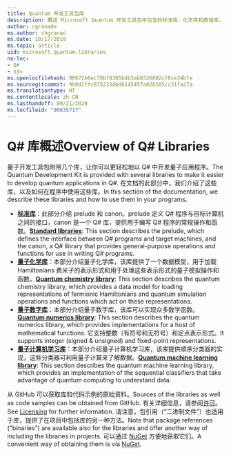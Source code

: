 ```yaml
---
title: Quantum 开发工具包库
description: 概述 Microsoft Quantum 开发工具包中包含的标准库、化学库和数值库。
author: cgranade
ms.author: chgranad
ms.date: 10/17/2018
ms.topic: article
uid: microsoft.quantum.libraries
no-loc:
- Q#
- $$v
ms.openlocfilehash: 90672b6ec78bf8305bdb3ab8326002cf8ce34bfe
ms.sourcegitcommit: 9b0d1ffc8752334bd6145457a826505cc31fa27a
ms.translationtype: HT
ms.contentlocale: zh-CN
ms.lasthandoff: 09/21/2020
ms.locfileid: "90835717"
---
```

# <a name="overview-of-no-locq-libraries"></a><span data-ttu-id="87a60-103">Q# 库概述</span><span class="sxs-lookup"><span data-stu-id="87a60-103">Overview of Q# Libraries</span></span>
<span data-ttu-id="87a60-104">量子开发工具包附带几个库，让你可以更轻松地以 Q# 中开发量子应用程序。</span><span class="sxs-lookup"><span data-stu-id="87a60-104">The Quantum Development Kit is provided with several libraries to make it easier to develop quantum applications in Q#.</span></span>
<span data-ttu-id="87a60-105">在文档的此部分中，我们介绍了这些库，以及如何在程序中使用这些库。</span><span class="sxs-lookup"><span data-stu-id="87a60-105">In this section of the documentation, we describe these libraries and how to use them in your programs.</span></span>

- <span data-ttu-id="87a60-106">[**标准库**](xref:microsoft.quantum.libraries.standard.intro)：此部分介绍 prelude 和 canon。prelude 定义 Q# 程序与目标计算机之间的接口，canon 是一个 Q# 库，提供用于编写 Q# 程序的常规操作和函数。</span><span class="sxs-lookup"><span data-stu-id="87a60-106">[**Standard libraries**](xref:microsoft.quantum.libraries.standard.intro): This section describes the prelude, which defines the interface between Q# programs and target machines, and the canon, a Q# library that provides general-purpose operations and functions for use in writing Q# programs.</span></span>
- <span data-ttu-id="87a60-107">[**量子化学库**](xref:microsoft.quantum.chemistry.concepts.intro)：本部分介绍量子化学库，该库提供了一个数据模型，用于加载 Hamiltonians 费米子的表示形式和用于处理这些表示形式的量子模拟操作和函数。</span><span class="sxs-lookup"><span data-stu-id="87a60-107">[**Quantum chemistry library**](xref:microsoft.quantum.chemistry.concepts.intro): This section describes the quantum chemistry library, which provides a data model for loading representations of fermionic Hamiltonians and quantum simulation operations and functions which act on these representations.</span></span>
- <span data-ttu-id="87a60-108">[**量子数字库**](xref:microsoft.quantum.numerics.intro)：本部分介绍量子数字库，该库可以实现众多数学函数。</span><span class="sxs-lookup"><span data-stu-id="87a60-108">[**Quantum numerics library**](xref:microsoft.quantum.numerics.intro): This section describes the quantum numerics library, which provides implementations for a host of mathematical functions.</span></span> <span data-ttu-id="87a60-109">它支持整数（有符号和无符号）和定点表示形式。</span><span class="sxs-lookup"><span data-stu-id="87a60-109">It supports integer (signed & unsigned) and fixed-point representations.</span></span>
- <span data-ttu-id="87a60-110">[**量子计算机学习库**](xref:microsoft.quantum.machine-learning.concepts.intro)：本部分介绍量子计算机学习库，该库提供顺序分类器的实现，这些分类器可利用量子计算来了解数据。</span><span class="sxs-lookup"><span data-stu-id="87a60-110">[**Quantum machine learning library**](xref:microsoft.quantum.machine-learning.concepts.intro): This section describes the quantum machine learning library, which provides an implementation of the sequential classifiers that take advantage of quantum computing to understand data.</span></span>

<span data-ttu-id="87a60-111">从 GitHub 可以获取库和代码示例的原始资料。</span><span class="sxs-lookup"><span data-stu-id="87a60-111">Sources of the libraries as well as code samples can be obtained from GitHub.</span></span>
<span data-ttu-id="87a60-112">有关详细信息，请参阅[许可](xref:microsoft.quantum.libraries.licensing)。</span><span class="sxs-lookup"><span data-stu-id="87a60-112">See [Licensing](xref:microsoft.quantum.libraries.licensing) for further information.</span></span> <span data-ttu-id="87a60-113">请注意，包引用（“二进制文件”）也适用于库，提供了在项目中包括库的另一种方法。</span><span class="sxs-lookup"><span data-stu-id="87a60-113">Note that package references ("binaries") are available also for the libraries and offer another way of including the libraries in projects.</span></span>
<span data-ttu-id="87a60-114">可以通过 [NuGet](https://nuget.org) 方便地获取它们。</span><span class="sxs-lookup"><span data-stu-id="87a60-114">A convenient way of obtaining them is via [NuGet](https://nuget.org).</span></span>
